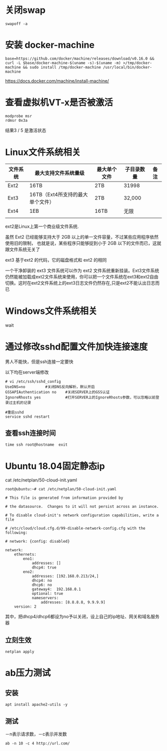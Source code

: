 # 关闭swap

```
swapoff -a
```



# 安装 docker-machine



```
base=https://github.com/docker/machine/releases/download/v0.16.0 && curl -L $base/docker-machine-$(uname -s)-$(uname -m) >/tmp/docker-machine && sudo install /tmp/docker-machine /usr/local/bin/docker-machine
```

https://docs.docker.com/machine/install-machine/

# 查看虚拟机VT-x是否被激活

```
modprobe msr
rdmsr 0x3a
```

结果3 / 5 是激活状态



# Linux文件系统相关



| 文件系统 | 最大支持文件系统量级             | 最大单个文件 | 子目录数量 | 备注 |
| -------- | -------------------------------- | ------------ | ---------- | ---- |
| Ext2     | 16TB                             | 2TB          | 31998      |      |
| Ext3     | 16TB（Ext4所支持的最大单个文件） | 2TB          | 32,000     |      |
| Ext4     | 1EB                              | 16TB         | 无限       |      |
|          |                                  |              |            |      |

ext2是Linux上第一个商业级文件系统.

虽然 Ext2 已经能够支持大于 2GB 以上的单一文件容量，不过某些应用程序依然使用旧的限制， 也就是说，某些程序只能够捉到小于 2GB 以下的文件而已，这就跟文件系统无关了

ext3 基于ext2 的代码，它的磁盘格式和 ext2 的相同

一个干净卸装的 ext3 文件系统可以作为 ext2 文件系统重新挂装。Ext3文件系统仍然能被加载成ext2文件系统来使用，你可以把一个文件系统在ext3和ext2自由切换。这时在ext2文件系统上的ext3日志文件仍然存在,只是ext2不能认出日志而已

# Windows文件系统相关

wait



# 通过修改sshd配置文件加快连接速度

男人不能快，但是ssh连接一定要快

以下均在server端修改

```
# vi /etc/ssh/sshd_config
UseDNS=no         #关闭DNS反向解析，默认开启
GSSAPIAuthentication no    #关闭SERVER上的GSS认证
IgnoreRhosts yes           #打开SERVER上的IgnoreRhosts参数，可以忽略以前登录过主机的记录

#重启sshd
service sshd restart
```

## 查看ssh连接时间

```
time ssh root@hostname  exit
```

# Ubuntu 18.04固定静态ip

cat /etc/netplan/50-cloud-init.yaml

```
root@ubuntu:~# cat /etc/netplan/50-cloud-init.yaml

# This file is generated from information provided by

# the datasource.  Changes to it will not persist across an instance.

# To disable cloud-init's network configuration capabilities, write a file

# /etc/cloud/cloud.cfg.d/99-disable-network-config.cfg with the following:

# network: {config: disabled}

network:
    ethernets:
        eno1:
            addresses: []
            dhcp4: true
        eno2:
            addresses: [192.168.0.213/24,]
            dhcp4: no
            dhcp6: no
            gateway4:  192.168.0.1
            optional: true
            nameservers:
                addresses: [8.8.8.8, 9.9.9.9]
    version: 2
```

其中，把dhcp4/dhcp6都设为no予以关闭，设上自己的ip地址、网关和域名服务器



## 立刻生效

```
netplan apply
```

# ab压力测试

## 安装

```
apt install apache2-utils -y
```

## 测试

－n表示请求数，－c表示并发数

```
ab -n 10 -c 4 http://url.com/
```

